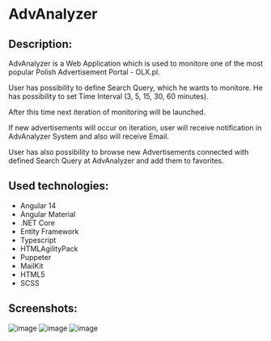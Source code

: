 # AdvAnalyzer
## Description: 
AdvAnalyzer is a Web Application which is used to monitore one of the most popular Polish Advertisement Portal - OLX.pl.

User has possibility to define Search Query, which he wants to monitore. He has possibility to set Time Interval (3, 5, 15, 30, 60 minutes).

After this time next iteration of monitoring will be launched.

If new advertisements will occur on iteration, user will receive notification in AdvAnalyzer System and also will receive Email. 

User has also possibility to browse new Advertisements connected with defined Search Query at AdvAnalyzer and add them to favorites.

## Used technologies: 
* Angular 14
* Angular Material
* .NET Core
* Entity Framework
* Typescript
* HTMLAgilityPack
* Puppeter
* MailKit
* HTML5
* SCSS

## Screenshots: 
![image](https://user-images.githubusercontent.com/25938970/186487903-6d3076bd-6c1e-45f9-9c1d-93e0e2d85b64.png)
![image](https://user-images.githubusercontent.com/25938970/186487939-b2cbbb5c-abbc-47b5-911d-538c74271631.png)
![image](https://user-images.githubusercontent.com/25938970/186487967-0c46bf28-1515-4994-bb39-13e126d9f3a9.png)
